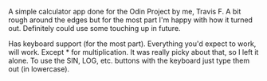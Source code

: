 A simple calculator app done for the Odin Project by me, Travis F.
A bit rough around the edges but for the most part I'm happy with how it turned out.
Definitely could use some touching up in future.


Has keyboard support (for the most part). Everything you'd expect to work, will work.
Except * for multiplication. It was really picky about that, so I left it alone.
To use the SIN, LOG, etc. buttons with the keyboard just type them out (in lowercase).
